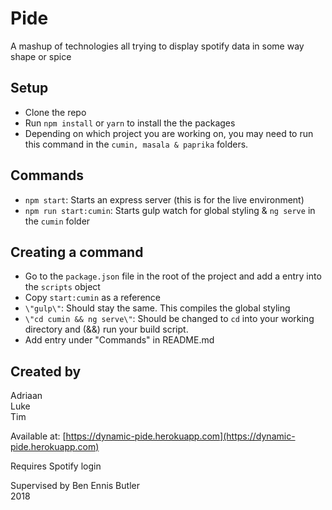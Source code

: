 # Pide
A mashup of technologies all trying to display spotify data in some way shape or spice

## Setup
- Clone the repo
- Run `npm install` or `yarn` to install the the packages
- Depending on which project you are working on, you may need to run this command in the `cumin, masala & paprika` folders.

## Commands
- `npm start`: Starts an express server (this is for the live environment)
- `npm run start:cumin`: Starts gulp watch for global styling & `ng serve` in the `cumin` folder

## Creating a command
- Go to the `package.json` file in the root of the project and add a entry into the `scripts` object
- Copy `start:cumin` as a reference
- `\"gulp\"`: Should stay the same. This compiles the global styling
- `\"cd cumin && ng serve\"`: Should be changed to `cd` into your working directory and (&&) run your build script.
- Add entry under "Commands" in README.md


## Created by
Adriaan  
Luke  
Tim  

Available at: [https://dynamic-pide.herokuapp.com](https://dynamic-pide.herokuapp.com) 

Requires Spotify login

Supervised by Ben Ennis Butler  
2018
